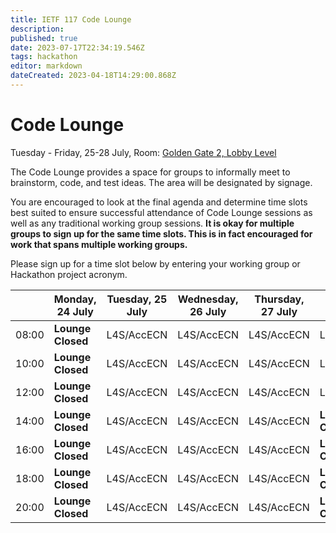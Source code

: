 ```yaml
---
title: IETF 117 Code Lounge
description: 
published: true
date: 2023-07-17T22:34:19.546Z
tags: hackathon
editor: markdown
dateCreated: 2023-04-18T14:29:00.868Z
---
```


# Code Lounge
Tuesday - Friday, 25-28 July, Room: [Golden Gate 2, Lobby Level](https://datatracker.ietf.org/meeting/117/floor-plan?room=golden-gate-2)

The Code Lounge provides a space for groups to informally meet to brainstorm, code, and test ideas. The area will be designated by signage. 

You are encouraged to look at the final agenda and determine time slots best suited to ensure successful attendance of Code Lounge sessions as well as any traditional working group sessions. **It is okay for multiple groups to sign up for the same time slots. This is in fact encouraged for work that spans multiple working groups.**

Please sign up for a time slot below by entering your working group or Hackathon project acronym.

|      |  Monday, 24 July | Tuesday, 25 July  | Wednesday, 26 July |  Thursday, 27 July | Friday, 28 July |  
|-------|------|------|------|------|------|
| 08:00 |  **Lounge Closed** | L4S/AccECN |   L4S/AccECN   |  L4S/AccECN    |   L4S/AccECN   |
| 10:00 |  **Lounge Closed** |  L4S/AccECN    |   L4S/AccECN   |  L4S/AccECN    |   L4S/AccECN   |
| 12:00 |  **Lounge Closed** |  L4S/AccECN    |  L4S/AccECN    |  L4S/AccECN    |   L4S/AccECN   |     
| 14:00 |  **Lounge Closed** |   L4S/AccECN   |  L4S/AccECN    |  L4S/AccECN    | **Lounge Closed** |
| 16:00 |  **Lounge Closed** |   L4S/AccECN   |  L4S/AccECN    |  L4S/AccECN    | **Lounge Closed** |                         
| 18:00 |  **Lounge Closed** |   L4S/AccECN   |  L4S/AccECN    | L4S/AccECN     | **Lounge Closed** |  
| 20:00 |  **Lounge Closed** |   L4S/AccECN   |   L4S/AccECN   | L4S/AccECN    | **Lounge Closed** |
